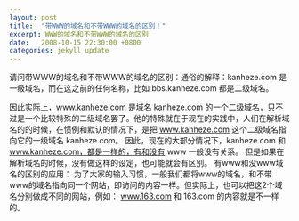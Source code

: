 ```yaml
---
layout: post
title:  "带WWW的域名和不带WWW的域名的区别！"
excerpt: WWW的域名和不带WWW的域名的区别
date:   2008-10-15 22:30:00 +0800
categories: jekyll update
---   
```

<!--markdown-->请问带WWW的域名和不带WWW的域名的区别：通俗的解释：kanheze.com 是一级域名，而在这之前的任何名称，比如 bbs.kanheze.com 都是二级域名。 
因此实际上，www.kanheze.com 是域名 kanheze.com 的一个二级域名，只不过是一个比较特殊的二级域名罢了。他的特殊就在于现在的实践中，人们在解析域名的的时候，在惯例和默认的情况下，是把 www.kanheze.com 这个二级域名指向它的一级域名 kanheze.com。 
因此，现在的大部分情况下，kanheze.com 和 www.kanheze.com，都是一样的，有和没有 www 一般没有关系。 
但是如果在解析域名的时候，没有做这样的设定，也可能就会有区别。
有www和没www域名的区别的应用：
为了大家的输入习惯，一般我们都将www的域名，和不带www的域名指向同一个网站，即访问的内容一样。但实际上，也可以把这2个域名分别做成不同的网站，例如： www.163.com 和 163.com 的内容就是不一样的。
